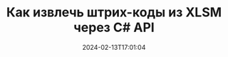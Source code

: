 ---
############################# Static ############################
layout: "auto-gen-parser"
date: 2024-02-13T17:01:04
draft: false
otherformats: one otp ott pdf pps ppsx ppt pptx rtf tex vdx vsdm vsdx vssm vssx vstm

############################# Head ############################
head_title: "Извлечение штрих-кодов из XLSM через C# API"
head_description: "GroupDocs.Parser for .NET API позволяет разработчикам программного обеспечения извлекать штрих-коды из XLSM и других документов в приложениях C#."

############################# Header ############################
title: "Как извлечь штрих-коды из XLSM через C# API"
description: "GroupDocs.Parser for .NET API позволяет разработчикам программного обеспечения извлекать штрих-коды из XLSM и многих других документов."
bg_image: "https://cms.admin.containerize.com/templates/aspose/App_Themes/V3/images/bg/header1.png"
bg_overlay: false
button:
    enable: true
    icon: "fas fa-arrow-down"
    label: "Скачать бесплатную пробную версию"
    link: "https://downloads.groupdocs.com/parser/net"

############################# SubMenu ############################
submenu:
    enable: true

    left:
        img_alt: "GroupDocs.Parser for .NET"
        image: "https://cms.admin.containerize.com/templates/groupdocs/images/product-logos/90x90-noborder/groupdocs-parser-net.png"
        product: "GroupDocs.Parser"
        platform: ".NET"

    middle:
        button:

            # button loop
            - link: "https://apireference.groupdocs.com/parser/net"
              text: "Справочник по API"

            # button loop
            - link: "https://github.com/groupdocs-parser"
              text: "Примеры кода"

            # button loop
            - link: "https://products.groupdocs.app/parser/family"
              text: "Живые демонстрации"

            # button loop
            - link: "https://purchase.groupdocs.com/pricing/parser/net"
              text: "Цены"

    right:
        link_download: "https://downloads.groupdocs.com/parser"
        link_learn: "https://docs.groupdocs.com/parser/net"
        link_buy: "https://purchase.groupdocs.com"

############################# About ############################
about:
    enable: true
    title: "Как извлечь штрих-коды из XLSM файлов .NET API?"
    content: |
        Штрих-коды представляют собой машиночитаемое представление цифр и символов, которые широко используются во всем мире во многих контекстах, таких как извлечение и идентификация продуктов, отслеживание автомобильных запчастей, управление запасами и т. д. GroupDocs.Parser for .NET — это мощный API, который помогает разработчикам разрабатывать решения для извлечения текста, изображений и штрих-кодов из различных типов поддерживаемых форматов документов, таких как PDF, электронные письма, электронные книги, форматы Microsoft Office: Word (DOC, DOCX) , PowerPoint (PPT, PPTX), Excel (XLS, XLSX), электронные письма (EML, MSG) и многие другие форматы. API .NET включает поддержку нескольких расширенных функций анализа документов, таких как поиск текста по ключевым словам, точное извлечение текста, извлечение текста в формате HTML или Markdown, извлечение текстовых областей с координатами, извлечение метаданных или штрих-кодов и т. д.
        
        

############################# Steps ############################
steps:
    enable: true
    title_left: "Извлечь штрих-коды из XLSM в .NET"
    content_left: |
        [GroupDocs.Parser for .NET](/ru/parser/net/) позволяет разработчикам C# извлекать штрих-коды из файла XLSM, выполняя несколько простых шагов. .
        
        * Создать объект [Parser](https://reference.groupdocs.com/net/parser/groupdocs.parser/parser) для исходного документа;
        * Проверьте, поддерживает ли файл извлечение штрих-кода;
        * Вызовите метод [GetBarcodes](https://reference.groupdocs.com/parser/net/groupdocs.parser/parser/methods/getbarcodes) и получите коллекцию [PageBarcodeArea](https://reference.groupdocs.com/parser/net/groupdocs.parser.data/pagebarcodearea) объектов;
        * Переберите коллекцию и получите значение штрих-кода.

    title_right: "Узнать больше про извлечение штрих-кодов"
    content_right: |
        * <a href="https://docs.groupdocs.com/parser/net/extract-barcodes-from-document/">Как извлечь штрих-коды из документа в C#</a>
        * <a href="https://docs.groupdocs.com/parser/net/extract-barcodes-from-document-page/">Как извлечь штрих-коды из страницы документа в C#</a>
        * <a href="https://docs.groupdocs.com/parser/net/extract-barcodes-from-document-page-area/">Как извлечь штрих-коды из области страницы документа в C#</a>
    
    code: |
     {{% parser/additional-styles %}}
     {{< parser/code-parser title="Как извлекать штрих-коды из файла XLSM, используя пример кода C#">}}

        ```csharp    
        // Извлечь штрих-коды из файла XLSM с помощью API GroupDocs.Parser
        // Создайте экземпляр класса Parser
        using (Parser parser = new Parser(Constants.SamplePdfWithBarcodes)) {
            // Проверьте, поддерживает ли файл извлечение штрих-кода.
            if (!parser.Features.Barcodes) {
                Console.WriteLine("Файл не поддерживает извлечение штрих-кода.");
                return;
            }

            // Извлекайте штрих-коды из файла.
            IEnumerable<PageBarcodeArea> barcodes = parser.GetBarcodes();

            // Итерация по штрих-кодам
            foreach (PageBarcodeArea barcode in barcodes) {
                // Распечатать индекс страницы
                Console.WriteLine("Page: " + barcode.Page.Index.ToString());
                // Распечатать значение штрих-кода
                Console.WriteLine("Value: " + barcode.Value);
            }
        }
        ```
     {{< /parser/code-parser >}}

############################# More ############################
more:
    enable: true
    title_left: "Системные Требования"
    content_left: |
        GroupDocs.Parser for .NET API поддерживаются на всех основных платформах и операционных системах. Перед выполнением приведенного ниже кода убедитесь, что в вашей системе установлены следующие предварительные компоненты.
        
        * Операционные системы: Microsoft Windows, Linux, MacOS
        * Среды разработки: Microsoft Visual Studio, Xamarin, MonoDevelop
        * Фреймворки
        * Загрузите последнюю версию GroupDocs.Parser for .NET из [Nuget](https://www.nuget.org/packages/groupdocs.parser)

    title_right: "Зачем использовать GroupDocs.Parser for .NET"
    content_right: |
        * Поддержка извлечения простого текста из любых поддерживаемых документов    
        * Парсинг документов по пользовательским шаблонам    
        * Полная поддержка извлечения структурированного текста    
        * Текстовый поиск по ключевому слову и регулярному выражению    
        * Извлечение форматированного текста, метаданных, изображений, контейнеров и вложений    
        * Извлечение оглавления для некоторых поддерживаемых форматов документов    
        * Парсинг данных форм из PDF-документов    
        * Извлечение гиперссылок из документа   

############################# Demos ############################
demos:
    enable: true
    title: "Демонстрации в реальном времени — извлечение штрих-кодов из XLSM в Интернете"
    content: |
       Извлекайте штрих-коды из файла XLSM прямо сейчас, посетив веб-сайт [GroupDocs.Parser Live Demos](https://products.groupdocs.app/parser/barcodes/xlsm).
       Живая демонстрация имеет следующие преимущества.
        
############################# About Formats ############################
about_formats:
    enable: true

############################# More Formats ############################
more_formats:
    enable: true
    title: "Извлечение штрих-кодов из других форматов документов"
    content: |
        .NET API анализа документов и извлечения штрих-кодов для форматов файлов и изображений. Извлеките данные для некоторых популярных форматов файлов, как указано ниже.

############################# Back to top ###############################
back_to_top:
    enable: true
---
